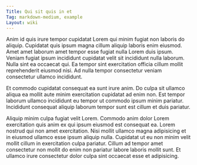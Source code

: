 ```yaml
---
Title: Qui sit quis in et
Tag: markdown-medium, example
Layout: wiki
---
```

Anim id quis irure tempor cupidatat Lorem qui minim fugiat non laboris do aliquip. Cupidatat quis ipsum magna cillum aliquip laboris enim eiusmod. Amet amet laborum amet tempor esse fugiat nulla Lorem duis ipsum. Veniam fugiat ipsum incididunt cupidatat velit sit incididunt nulla laborum. Nulla sint ea occaecat qui. Ea tempor sint exercitation officia cillum mollit reprehenderit eiusmod nisi. Ad nulla tempor consectetur veniam consectetur ullamco incididunt.

Et commodo cupidatat consequat ea sunt irure anim. Do culpa sit ullamco aliqua ea mollit aute minim exercitation cupidatat ad enim non. Est tempor laborum ullamco incididunt eu tempor ut commodo ipsum minim pariatur. Incididunt consequat aliquip laborum tempor sunt est cillum et duis pariatur.

Aliquip minim culpa fugiat velit Lorem. Commodo anim dolor Lorem exercitation quis anim ex qui ipsum eiusmod est consequat ea. Lorem nostrud qui non amet exercitation. Nisi mollit ullamco magna adipisicing et in eiusmod ullamco esse ipsum aliquip nulla. Cupidatat ut eu non minim velit mollit cillum in exercitation culpa pariatur. Cillum ad tempor amet consectetur non mollit do enim non pariatur labore laboris mollit sunt. Et ullamco irure consectetur dolor culpa sint occaecat esse et adipisicing.